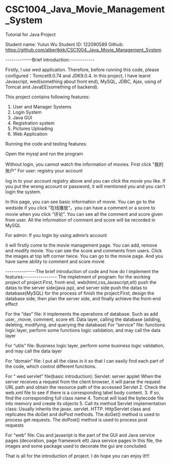 # CSC1004_Java_Movie_Management_System
Tutorial for Java Project

Student name: Yulun Wu
Student ID: 122090589
Github: https://github.com/albertkkk/CSC1004_Java_Movie_Management_System
 
 
-------------Brief introduction:------------

Firstly, I use wed application. Therefore, before running this code, please configured：Tomcet9.0.74 and JDK9.0.4.
In this project, I have learnt Javascript, wed(something about front end), MySQL, JDBC, Ajax, using of Tomcat and JavaEE(something of backend).

This project contains following features: 
1.	User and Manager Systems
2.	Login System
3.	Java GUI
4.	Registration system
5.	Pictures Uploading
6.	Web Application

Running the code and testing features:

Open the mysql and run the program
 
Without login, you cannot watch the information of movies. First click “我的账户”
For user:
registry your account
 
log in to your account registry above and you can click the movie you like.
If you put the wrong account or password, it will mentioned you and you can’t login the system.
 
In this page, you can see basic information of movie.
You can go to the wedside if you click “在线播放“，you can have a comment or a score to movie when you click “评论”. You can see all the comment and score given from user.
All the information of comment and score will be recorded in MySQL
 
For admin:
If you login by using admin’s account
 
it will firstly come to the movie management page. You can add, remove and modify movie. You can see the score and comments from users. Click the images at top left corner twice. You can go to the movie page. And you have same ability to comment and score movie
 

---------------The brief introduction of code and how do I implement the features:----------------
The impletment of program:
for the working project of project:First, front-end, web(html,css,Javascript,elt) push the datas to the server side(java jsp), and server side push the datas to database(MySQL)
for the process of finish the project:First, design the database side, then plan the server side, and finally achieve the front-end effect


For the “dao” file: it implements the operations of database. Such as add user, ,movie, comment, score elt. Data layer, calling the database (adding, deleting, modifying, and querying the database)
For “service” file: functions logic layer, perform some functions logic validation, and may call the data layer

For “utils” file: Business logic layer, perform some business logic validation, and may call the data layer

For “domain” file: I put all the class in it so that I can easily find each part of the code, which control different functions.

For “ wed servlet” file(basic introduction):
Servlet: server applet
When the server receives a request from the client browser, it will parse the request URL path and obtain the resource path of the accessed Servlet
2. Check the web.xml file to see if there is a corresponding label body content.
3. If so, find the corresponding full class name
4. Tomcat will load the bytecode file into memory and create its objects
5. Call its method
Servlet implementation class: Usually inherits the javax. servlet. HTTP. HttpServlet class and replicates the doGet and doPost methods.
The doGet() method is used to process get requests.
The doPost() method is used to process post requests

For “web” file:
Css and javasript is the part of the GUI and Java service pages
(decoration, page framework elt)
Java service pages
In this file, the images and some package used to decorate the gui are concluded.

That is all for the introduction of project. I do hope you can enjoy it!!! 

 
